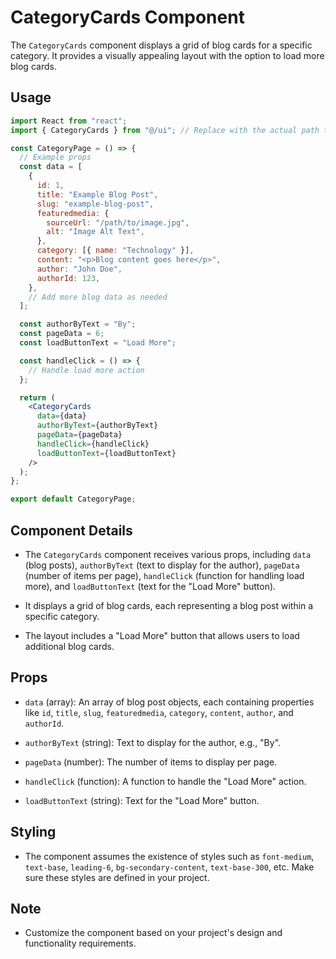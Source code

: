 # CategoryCards Component

The `CategoryCards` component displays a grid of blog cards for a specific category. It provides a visually appealing layout with the option to load more blog cards.

## Usage

```jsx
import React from "react";
import { CategoryCards } from "@/ui"; // Replace with the actual path to the CategoryCards component

const CategoryPage = () => {
  // Example props
  const data = [
    {
      id: 1,
      title: "Example Blog Post",
      slug: "example-blog-post",
      featuredmedia: {
        sourceUrl: "/path/to/image.jpg",
        alt: "Image Alt Text",
      },
      category: [{ name: "Technology" }],
      content: "<p>Blog content goes here</p>",
      author: "John Doe",
      authorId: 123,
    },
    // Add more blog data as needed
  ];

  const authorByText = "By";
  const pageData = 6;
  const loadButtonText = "Load More";

  const handleClick = () => {
    // Handle load more action
  };

  return (
    <CategoryCards
      data={data}
      authorByText={authorByText}
      pageData={pageData}
      handleClick={handleClick}
      loadButtonText={loadButtonText}
    />
  );
};

export default CategoryPage;
```

## Component Details

- The `CategoryCards` component receives various props, including `data` (blog posts), `authorByText` (text to display for the author), `pageData` (number of items per page), `handleClick` (function for handling load more), and `loadButtonText` (text for the "Load More" button).

- It displays a grid of blog cards, each representing a blog post within a specific category.

- The layout includes a "Load More" button that allows users to load additional blog cards.

## Props

- `data` (array): An array of blog post objects, each containing properties like `id`, `title`, `slug`, `featuredmedia`, `category`, `content`, `author`, and `authorId`.

- `authorByText` (string): Text to display for the author, e.g., "By".

- `pageData` (number): The number of items to display per page.

- `handleClick` (function): A function to handle the "Load More" action.

- `loadButtonText` (string): Text for the "Load More" button.

## Styling

- The component assumes the existence of styles such as `font-medium`, `text-base`, `leading-6`, `bg-secondary-content`, `text-base-300`, etc. Make sure these styles are defined in your project.

## Note

- Customize the component based on your project's design and functionality requirements.
